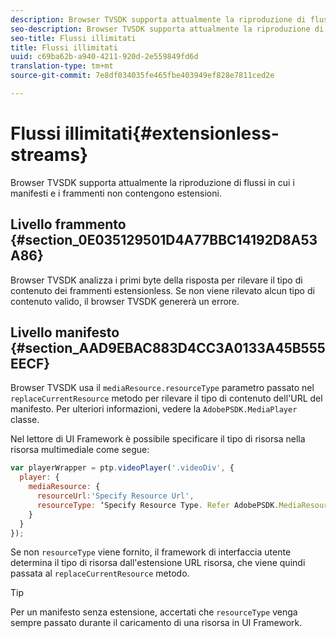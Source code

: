 ```yaml
---
description: Browser TVSDK supporta attualmente la riproduzione di flussi in cui i manifesti e i frammenti non contengono estensioni.
seo-description: Browser TVSDK supporta attualmente la riproduzione di flussi in cui i manifesti e i frammenti non contengono estensioni.
seo-title: Flussi illimitati
title: Flussi illimitati
uuid: c69ba62b-a940-4211-920d-2e559849fd6d
translation-type: tm+mt
source-git-commit: 7e8df034035fe465fbe403949ef828e7811ced2e

---
```



# Flussi illimitati{#extensionless-streams}

Browser TVSDK supporta attualmente la riproduzione di flussi in cui i manifesti e i frammenti non contengono estensioni.

## Livello frammento {#section_0E035129501D4A77BBC14192D8A53A86}

Browser TVSDK analizza i primi byte della risposta per rilevare il tipo di contenuto dei frammenti estensionless. Se non viene rilevato alcun tipo di contenuto valido, il browser TVSDK genererà un errore.

## Livello manifesto {#section_AAD9EBAC883D4CC3A0133A45B555EECF}

Browser TVSDK usa il `mediaResource.resourceType` parametro passato nel `replaceCurrentResource` metodo per rilevare il tipo di contenuto dell&#39;URL del manifesto. Per ulteriori informazioni, vedere la `AdobePSDK.MediaPlayer` classe.

Nel lettore di UI Framework è possibile specificare il tipo di risorsa nella risorsa multimediale come segue:

```js
var playerWrapper = ptp.videoPlayer('.videoDiv', { 
  player: { 
    mediaResource: { 
      resourceUrl:'Specify Resource Url', 
      resourceType: ‘Specify Resource Type. Refer AdobePSDK.MediaResourceType' 
    } 
  } 
}); 
```

Se non `resourceType` viene fornito, il framework di interfaccia utente determina il tipo di risorsa dall&#39;estensione URL risorsa, che viene quindi passata al `replaceCurrentResource` metodo.

>[!TIP]
>
>Per un manifesto senza estensione, accertati che `resourceType` venga sempre passato durante il caricamento di una risorsa in UI Framework.

